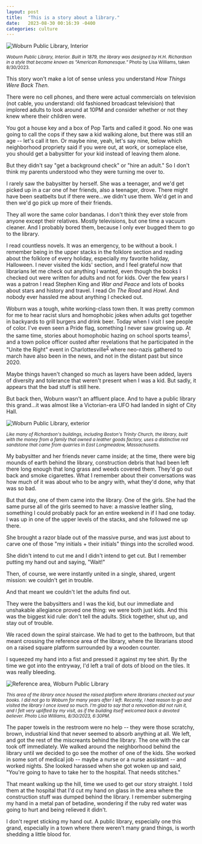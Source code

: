 ```yaml
---
layout: post
title:  "This is a story about a library."
date:   2023-08-30 00:16:39 -0400
categories: culture
---
```


![Woburn Public Library, Interior](https://i.ibb.co/WGhdfPX/woburn-public-library.jpg)

<sub>_Woburn Public Library, Interior. Built in 1879, the library was designed by H.H. Richardson in a style that became known as "American Romanesque."_ Photo by Lisa Williams, taken 8/30/2023.</sub>

This story won't make a lot of sense unless you understand _How Things Were Back Then._

There were no cell phones, and there were actual commercials on television (not cable, you understand: old fashioned broadcast television) that implored adults to look around at 10PM and consider whether or not they knew where their children were. 

You got a house key and a box of Pop Tarts and called it good. No one was going to call the cops if they saw a kid walking alone, but there was still an age -- let's call it ten. Or maybe nine, yeah, let's say nine, below which neighborhood propriety said if you were out, at work, or someplace else, you should get a babysitter for your kid instead of leaving them alone. 

But they didn't say "get a background check" or "hire an adult." So I don't think my parents understood who they were turning me over to.

I rarely saw the babysitter by herself. She was a teenager, and we'd get picked up in a car one of her friends, also a teenager, drove. There might have been seatbelts but if there were...we didn't use them. We'd get in and then we'd go pick up more of their friends. 

They all wore the same color bandanas. I don't think they ever stole from anyone except their relatives. Mostly televisions, but one time a vacuum cleaner. And I probably bored them, because I only ever bugged them to go to the library.  

I read countless novels. It was an emergency, to be without a book. I remember being in the upper stacks in the folklore section and reading about the folklore of every holiday, especially my favorite holiday, Halloween. I never visited the kids' section, and I feel grateful now that librarians let me check out anything I wanted, even though the books I checked out were written for adults and not for kids. Over the few years I was a patron I read Stephen King and _War and Peace_ and lots of books about stars and history and travel. I read _On The Road_ and _Howl_. And nobody ever hassled me about anything I checked out. 

Woburn was a tough, white working-class town then. It was pretty common for me to hear racist slurs and homophobic jokes when adults got together in backyards to grill burgers and drink beer. Today when I visit I see people of color. I've even seen a Pride flag, something I never saw growing up. At the same time, stories about homophobic hazing on school sports teams<sup>[1](https://www.nbcboston.com/news/local/7-teens-face-charges-in-hazing-incidents-at-woburn-memorial-high-school/2694401/)</sup>, and a town police officer ousted after revelations that he participated in the "Unite the Right" event in Charlottesville<sup>[2](https://www.huffpost.com/entry/john-donnelly-police-officer-charlottesville-white-supremacist-woburn-massachusetts_n_634856a1e4b08e0e60812d63)</sup> where neo-nazis gathered to march have also been in the news, and not in the distant past but since 2020. 

Maybe things haven't changed so much as layers have been added, layers of diversity and tolerance that weren't present when I was a kid. But sadly, it appears that the bad stuff is still here. 

But back then, Woburn wasn't an affluent place. And to have a public library this grand...it was almost like a Victorian-era UFO had landed in sight of City Hall. 

![Woburn Public Library, exterior](https://freedomsway.org/wp-content/uploads/2021/12/woburn-ma_winn-memorial-library-1.jpeg)

<sub>_Like many of Richardson's buildings, including Boston's Trinity Church, the library, built with the money from a family that owned a leather goods factory, uses a distinctive red sandstone that came from quarries in East Longmeadow, Massachusetts._</sub>

My babysitter and her friends never came inside; at the time, there were big mounds of earth behind the library, construction debris that had been left there long enough that long grass and weeds covered them. They'd go out back and smoke cigarettes. What I remember about their conversations was how much of it was about who to be angry with, what they'd done, why that was so bad. 

But that day, one of them came into the library. One of the girls. She had the same purse all of the girls seemed to have: a massive leather sling, something I could probably pack for an entire weekend in if I had one today. I was up in one of the upper levels of the stacks, and she followed me up there. 

She brought a razor blade out of the massive purse, and was just about to carve one of those "my initials + their initials" things into the scrolled wood. 

She didn't intend to cut me and I didn't intend to get cut. But I remember putting my hand out and saying, "Wait!" 

Then, of course, we were instantly united in a single, shared, urgent mission: we couldn't get in trouble. 

And that meant we couldn't let the adults find out. 

They were the babysitters and I was the kid, but our immediate and unshakable allegiance proved one thing: we were both just kids. And this was the biggest kid rule: don't tell the adults. Stick together, shut up, and stay out of trouble. 

We raced down the spiral staircase. We had to get to the bathroom, but that meant crossing the reference area of the library, where the librarians stood on a raised square platform surrounded by a wooden counter. 

I squeezed my hand into a fist and pressed it against my tee shirt. By the time we got into the entryway, I'd left a trail of dots of blood on the tiles. It was really bleeding. 

![Reference area, Woburn Public Library](https://i.ibb.co/ftWk0XJ/woburn-library-reference-area.jpg)

_<sub>This area of the library once housed the raised platform where librarians checked out your books. I did not go to Woburn for many years after I left. Recently, I had reason to go and visited the library I once loved so much. I'm glad to say that a renovation did not ruin it, and I felt very uplifted by my visit, as if the building itself welcomed back a devoted believer. Photo Lisa Williams, 8/30/2023, 6:30PM.</sub>_

The paper towels in the restroom were no help -- they were those scratchy, brown, industrial kind that never seemed to absorb anything at all. We left, and got the rest of the miscreants behind the library. The one with the car took off immediately. We walked around the neighborhood behind the library until we decided to go see the mother of one of the kids. She worked in some sort of medical job -- maybe a nurse or a nurse assistant -- and worked nights. She looked harassed when she got woken up and said, "You're going to have to take her to the hospital. That needs stitches."

That meant walking up the hill, time we used to get our story straight. I told them at the hospital that I'd cut my hand on glass in the area where the construction stuff was dumped behind the library. I remember submerging my hand in a metal pan of betadine, wondering if the ruby red water was going to hurt and being relieved it didn't. 

I don't regret sticking my hand out. A public library, especially one this grand, especially in a town where there weren't many grand things, is worth shedding a little blood for. 





